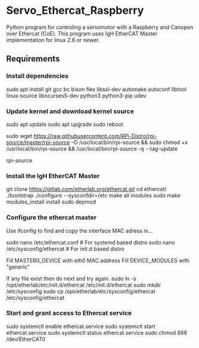 # Servo_Ethercat_Raspberry
Python program for controling a servomotor with a Raspberry and Canopen over Ethercat (CoE).
This program uses IgH EtherCAT Master implementation for linux 2.6 or newer.

## Requirements
### Install dependencies
sudo apt install git gcc bc bison flex libssl-dev automake autoconf libtool linux-source libncurses5-dev python3 python3-pip udev

### Update kernel and download kernel source
sudo apt update
sudo apt upǵrade
sudo reboot

sudo wget https://raw.githubusercontent.com/RPi-Distro/rpi-source/master/rpi-source -O /usr/local/bin/rpi-source && sudo chmod +x /usr/local/bin/rpi-source && /usr/local/bin/rpi-source -q --tag-update

rpi-source

### Install the IgH EtherCAT Master
git clone https://gitlab.com/etherlab.org/ethercat.git
cd ethercat/ 
./bootstrap 
./configure --sysconfdir=/etc
make all modules
sudo make modules_install install
sudo depmod

### Configure the ethercat master
Use ifconfig to find and copy the interface MAC adress in...

sudo nano /etc/ethercat.conf      # For systemd based distro
sudo nano /etc/sysconfig/ethercat # For init.d based distro

Fill MASTER0_DEVICE with eth0 MAC address
Fill DEVICE_MODULES with "generic"

If any file exist then do next and try again.
sudo ln -s /opt/etherlab/etc/init.d/ethercat /etc/init.d/ethercat
sudo mkdir /etc/sysconfig
sudo cp /opt/etherlab/etc/sysconfig/ethercat /etc/sysconfig/ethercat

### Start and grant access to Ethercat service  
sudo systemctl enable ethercat.service
sudo systemctl start ethercat.service
sudo systemctl status ethercat.service
sudo chmod 666 /dev/EtherCAT0



